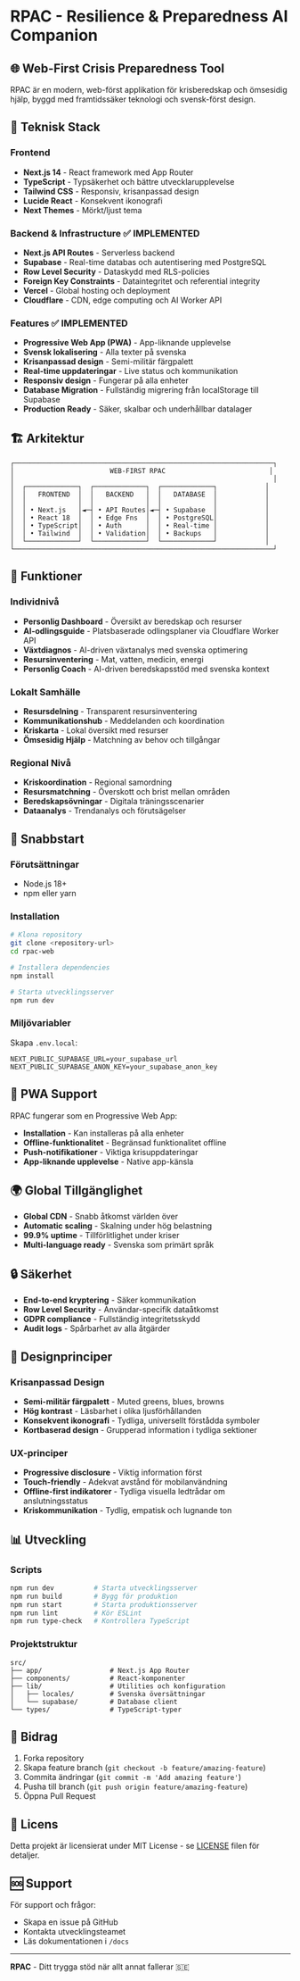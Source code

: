 # RPAC - Resilience & Preparedness AI Companion

## 🌐 Web-First Crisis Preparedness Tool

RPAC är en modern, web-först applikation för krisberedskap och ömsesidig hjälp, byggd med framtidssäker teknologi och svensk-först design.

## 🚀 Teknisk Stack

### Frontend
- **Next.js 14** - React framework med App Router
- **TypeScript** - Typsäkerhet och bättre utvecklarupplevelse
- **Tailwind CSS** - Responsiv, krisanpassad design
- **Lucide React** - Konsekvent ikonografi
- **Next Themes** - Mörkt/ljust tema

### Backend & Infrastructure ✅ IMPLEMENTED
- **Next.js API Routes** - Serverless backend
- **Supabase** - Real-time databas och autentisering med PostgreSQL
- **Row Level Security** - Dataskydd med RLS-policies
- **Foreign Key Constraints** - Dataintegritet och referential integrity
- **Vercel** - Global hosting och deployment
- **Cloudflare** - CDN, edge computing och AI Worker API

### Features ✅ IMPLEMENTED
- **Progressive Web App (PWA)** - App-liknande upplevelse
- **Svensk lokalisering** - Alla texter på svenska
- **Krisanpassad design** - Semi-militär färgpalett
- **Real-time uppdateringar** - Live status och kommunikation
- **Responsiv design** - Fungerar på alla enheter
- **Database Migration** - Fullständig migrering från localStorage till Supabase
- **Production Ready** - Säker, skalbar och underhållbar datalager

## 🏗️ Arkitektur

```
┌─────────────────────────────────────────────────────────────────┐
│                        WEB-FIRST RPAC                          │
│                                                                 │
│  ┌─────────────┐  ┌─────────────┐  ┌─────────────┐            │
│  │   FRONTEND  │  │   BACKEND   │  │   DATABASE  │            │
│  │             │  │             │  │             │            │
│  │ • Next.js   │◄─┤ • API Routes│◄─┤ • Supabase  │            │
│  │ • React 18  │  │ • Edge Fns  │  │ • PostgreSQL│            │
│  │ • TypeScript│  │ • Auth      │  │ • Real-time │            │
│  │ • Tailwind  │  │ • Validation│  │ • Backups   │            │
│  └─────────────┘  └─────────────┘  └─────────────┘            │
└─────────────────────────────────────────────────────────────────┘
```

## 🎯 Funktioner

### Individnivå
- **Personlig Dashboard** - Översikt av beredskap och resurser
- **AI-odlingsguide** - Platsbaserade odlingsplaner via Cloudflare Worker API
- **Växtdiagnos** - AI-driven växtanalys med svenska optimering
- **Resursinventering** - Mat, vatten, medicin, energi
- **Personlig Coach** - AI-driven beredskapsstöd med svenska kontext

### Lokalt Samhälle
- **Resursdelning** - Transparent resursinventering
- **Kommunikationshub** - Meddelanden och koordination
- **Kriskarta** - Lokal översikt med resurser
- **Ömsesidig Hjälp** - Matchning av behov och tillgångar

### Regional Nivå
- **Kriskoordination** - Regional samordning
- **Resursmatchning** - Överskott och brist mellan områden
- **Beredskapsövningar** - Digitala träningsscenarier
- **Dataanalys** - Trendanalys och förutsägelser

## 🚀 Snabbstart

### Förutsättningar
- Node.js 18+ 
- npm eller yarn

### Installation
```bash
# Klona repository
git clone <repository-url>
cd rpac-web

# Installera dependencies
npm install

# Starta utvecklingsserver
npm run dev
```

### Miljövariabler
Skapa `.env.local`:
```env
NEXT_PUBLIC_SUPABASE_URL=your_supabase_url
NEXT_PUBLIC_SUPABASE_ANON_KEY=your_supabase_anon_key
```

## 📱 PWA Support

RPAC fungerar som en Progressive Web App:
- **Installation** - Kan installeras på alla enheter
- **Offline-funktionalitet** - Begränsad funktionalitet offline
- **Push-notifikationer** - Viktiga krisuppdateringar
- **App-liknande upplevelse** - Native app-känsla

## 🌍 Global Tillgänglighet

- **Global CDN** - Snabb åtkomst världen över
- **Automatic scaling** - Skalning under hög belastning
- **99.9% uptime** - Tillförlitlighet under kriser
- **Multi-language ready** - Svenska som primärt språk

## 🔒 Säkerhet

- **End-to-end kryptering** - Säker kommunikation
- **Row Level Security** - Användar-specifik dataåtkomst
- **GDPR compliance** - Fullständig integritetsskydd
- **Audit logs** - Spårbarhet av alla åtgärder

## 🎨 Designprinciper

### Krisanpassad Design
- **Semi-militär färgpalett** - Muted greens, blues, browns
- **Hög kontrast** - Läsbarhet i olika ljusförhållanden
- **Konsekvent ikonografi** - Tydliga, universellt förstådda symboler
- **Kortbaserad design** - Grupperad information i tydliga sektioner

### UX-principer
- **Progressive disclosure** - Viktig information först
- **Touch-friendly** - Adekvat avstånd för mobilanvändning
- **Offline-first indikatorer** - Tydliga visuella ledtrådar om anslutningsstatus
- **Kriskommunikation** - Tydlig, empatisk och lugnande ton

## 📊 Utveckling

### Scripts
```bash
npm run dev          # Starta utvecklingsserver
npm run build        # Bygg för produktion
npm run start        # Starta produktionsserver
npm run lint         # Kör ESLint
npm run type-check   # Kontrollera TypeScript
```

### Projektstruktur
```
src/
├── app/                 # Next.js App Router
├── components/          # React-komponenter
├── lib/                 # Utilities och konfiguration
│   ├── locales/         # Svenska översättningar
│   └── supabase/        # Database client
└── types/               # TypeScript-typer
```

## 🤝 Bidrag

1. Forka repository
2. Skapa feature branch (`git checkout -b feature/amazing-feature`)
3. Commita ändringar (`git commit -m 'Add amazing feature'`)
4. Pusha till branch (`git push origin feature/amazing-feature`)
5. Öppna Pull Request

## 📄 Licens

Detta projekt är licensierat under MIT License - se [LICENSE](LICENSE) filen för detaljer.

## 🆘 Support

För support och frågor:
- Skapa en issue på GitHub
- Kontakta utvecklingsteamet
- Läs dokumentationen i `/docs`

---

**RPAC** - Ditt trygga stöd när allt annat fallerar 🇸🇪